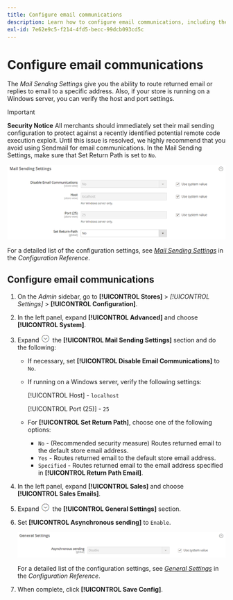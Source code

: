 ```yaml
---
title: Configure email communications
description: Learn how to configure email communications, including the routing of returned email or replies to a specific email address.
exl-id: 7e62e9c5-f214-4fd5-becc-99dcb093cd5c
---
```

# Configure email communications

The _Mail Sending Settings_ give you the ability to route returned email or replies to email to a specific address. Also, if your store is running on a Windows server, you can verify the host and port settings.

>[!IMPORTANT]
>
>**Security Notice** All merchants should immediately set their mail sending configuration to protect against a recently identified potential remote code execution exploit. Until this issue is resolved, we highly recommend that you avoid using Sendmail for email communications. In the Mail Sending Settings, make sure that Set Return Path is set to `No`.

![Advanced configuration - mail sending settings](../configuration-reference/advanced/assets/system-mail-sending-settings.png)<!-- zoom -->

For a detailed list of the configuration settings, see [_Mail Sending Settings_](https://docs.magento.com/user-guide/configuration/advanced/system.html) in the _Configuration Reference_.

## Configure email communications

1. On the _Admin_ sidebar, go to **[!UICONTROL Stores]** > _[!UICONTROL Settings]_ > **[!UICONTROL Configuration]**.

1. In the left panel, expand **[!UICONTROL Advanced]** and choose **[!UICONTROL System]**.

1. Expand ![Expansion selector](../assets/icon-display-expand.png) the **[!UICONTROL Mail Sending Settings]** section and do the following:

   - If necessary, set **[!UICONTROL Disable Email Communications]** to `No`.

   - If running on a Windows server, verify the following settings:

      [!UICONTROL Host] - `localhost`

      [!UICONTROL Port (25)] - `25`

   - For **[!UICONTROL Set Return Path]**, choose one of the following options:

      - `No` - (Recommended security measure) Routes returned email to the default store email address.
      - `Yes` - Routes returned email to the default store email address.
      - `Specified` - Routes returned email to the email address specified in **[!UICONTROL Return Path Email]**.

1. In the left panel, expand **[!UICONTROL Sales]** and choose **[!UICONTROL Sales Emails]**.

1. Expand ![Expansion selector](../assets/icon-display-expand.png) the **[!UICONTROL General Settings]** section.

1. Set **[!UICONTROL Asynchronous sending]** to `Enable`.

   ![Sales configuration - email general settings](../configuration-reference/sales/assets/sales-emails-general-settings.png)<!-- zoom -->

   For a detailed list of the configuration settings, see [_General Settings_](https://docs.magento.com/user-guide/configuration/sales/sales-emails.html) in the _Configuration Reference_.

1. When complete, click **[!UICONTROL Save Config]**.
